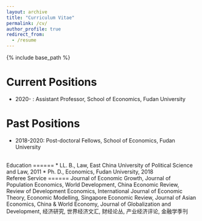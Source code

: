 ```yaml
---
layout: archive
title: "Curriculum Vitae"
permalink: /cv/
author_profile: true
redirect_from:
  - /resume
---
```


{% include base_path %}

Current Positions
======
* 2020- : Assistant Professor, School of Economics, Fudan University

Past Positions
======
* 2018-2020: Post-doctoral Fellows, School of Economics, Fudan University

<br>
Education
======
* LL. B., Law, East China University of Political Science and Law, 2011
* Ph. D., Economics, Fudan University, 2018

<br>
Referee Service
======
Journal of Economic Growth, Journal of Population Economics, World Development, China Economic Review, Review of Development Economics, International Journal of Economic Theory, Economic Modelling, Singapore Economic Review, Journal of Asian Economics, China & World Economy, Journal of Globalization and Development, 经济研究, 世界经济文汇, 财经论丛, 产业经济评论, 金融学季刊

